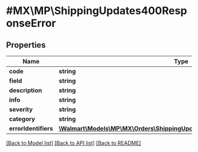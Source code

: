 # #MX\MP\ShippingUpdates400ResponseError

## Properties

Name | Type | Description | Notes
------------ | ------------- | ------------- | -------------
**code** | **string** |  | [optional]
**field** | **string** |  | [optional]
**description** | **string** |  | [optional]
**info** | **string** |  | [optional]
**severity** | **string** |  | [optional]
**category** | **string** |  | [optional]
**errorIdentifiers** | [**\Walmart\Models\MP\MX\Orders\ShippingUpdates400ResponseErrorErrorIdentifiers**](ShippingUpdates400ResponseErrorErrorIdentifiers.md) |  | [optional]


[[Back to Model list]](../) [[Back to API list]](../../Api/MX/MP) [[Back to README]](../../README.md)
